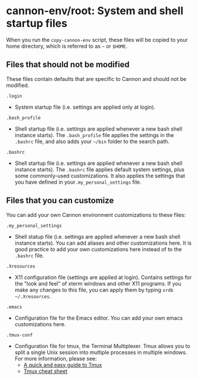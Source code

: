 # cannon-env/root: System and shell startup files

When you run the `copy-cannon-env` script, these files will be copied to your home directory, which is referred to as `~` or `$HOME`.

## Files that should not be modified

These files contain defaults that are specific to Cannon and should not be modified.

`.login`
  - System startup file (i.e. settings are applied only at login).

`.bash_profile`
  - Shell startup file (i.e. settings are applied whenever a new bash shell instance starts).  The `.bash_profile` file applies the settings in the `.bashrc` file, and also adds your `~/bin` folder to the search path.

`.bashrc`
  - Shell startup file (i.e. settings are applied whenever a new bash shell instance starts).  The `.bashrc` file applies default system settings, plus some commonly-used customizations.  It also applies the settings that you have defined in your`.my_personal_settings` file.

## Files that you can customize

You can add your own Cannon environment customizations to these files:

`.my_personal_settings`
  - Shell statup file (i.e. settings are applied whenever a new bash shell instance starts). You can add aliases and other customizations here. It is good practice to add your own customizations here instead of to the `.bashrc` file.

`.Xresources`
  - X11 configuration file (settings are applied at login).  Contains settings for the "look and feel" of xterm windows and other X11 programs.  If you make any changes to this file, you can apply them by typing `xrdb ~/.Xresources`.

`.emacs`
  - Configuration file for the Emacs editor.  You can add your own emacs customizations here.

`.tmux-conf`
  - Configuration file for tmux, the Terminal Multiplexer.  Tmux allows you to split a single Unix session into multiple processes in multiple windows.  For more information, please see:
    - [A quick and easy guide to Tmux](https://www.hamvocke.com/blog/a-quick-and-easy-guide-to-tmux/)
    - [Tmux cheat sheet](https://tmuxcheatsheet.com/)
  
 
